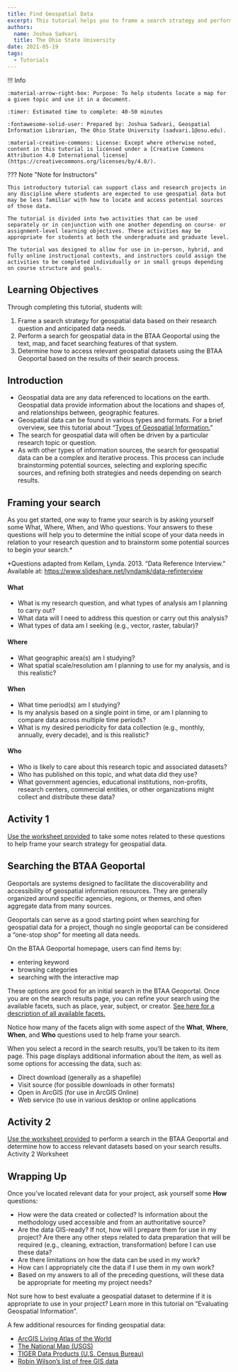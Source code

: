 ```yaml
---
title: Find Geospatial Data
excerpt: This tutorial helps you to frame a search strategy and perform a search for geospatial data that you may need for a research project or class assignment.
authors:
  name: Joshua Sadvari
  title: The Ohio State University
date: 2021-05-19
tags:
  - Tutorials
---
```

!!! Info

	:material-arrow-right-box: Purpose: To help students locate a map for a given topic and use it in a document.
	
	:timer: Estimated time to complete: 40-50 minutes

	:fontawesome-solid-user: Prepared by: Joshua Sadvari, Geospatial Information Librarian, The Ohio State University (sadvari.1@osu.edu). 

	:material-creative-commons: License: Except where otherwise noted, content in this tutorial is licensed under a [Creative Commons Attribution 4.0 International license](https://creativecommons.org/licenses/by/4.0/).

??? Note "Note for Instructors"

	This introductory tutorial can support class and research projects in any discipline where students are expected to use geospatial data but may be less familiar with how to locate and access potential sources of those data.

	The tutorial is divided into two activities that can be used separately or in conjunction with one another depending on course- or assignment-level learning objectives. These activities may be appropriate for students at both the undergraduate and graduate level.

	The tutorial was designed to allow for use in in-person, hybrid, and fully online instructional contexts, and instructors could assign the activities to be completed individually or in small groups depending on course structure and goals.

## Learning Objectives

Through completing this tutorial, students will:

1. Frame a search strategy for geospatial data based on their research question and anticipated data needs.
2. Perform a search for geospatial data in the BTAA Geoportal using the text, map, and facet searching features of that system.
3. Determine how to access relevant geospatial datasets using the BTAA Geoportal based on the results of their search process.

## Introduction

* Geospatial data are any data referenced to locations on the earth. Geospatial data provide information about the locations and shapes of, and relationships between, geographic features.
* Geospatial data can be found in various types and formats. For a brief overview, see this tutorial about “[Types of Geospatial Information.](01_types-of-geospatial-information.md)”
* The search for geospatial data will often be driven by a particular research topic or question.
* As with other types of information sources, the search for geospatial data can be a complex and iterative process. This process can include brainstorming potential sources, selecting and exploring specific sources, and refining both strategies and needs depending on search results.

## Framing your search

As you get started, one way to frame your search is by asking yourself some What, Where, When, and Who questions. Your answers to these questions will help you to determine the initial scope of your data needs in relation to your research question and to brainstorm some potential sources to begin your search.*

*Questions adapted from Kellam, Lynda. 2013. “Data Reference Interview.” Available at: https://www.slideshare.net/lyndamk/data-refinterview


#### What

* What is my research question, and what types of analysis am I planning to carry out?
* What data will I need to address this question or carry out this analysis?
* What types of data am I seeking (e.g., vector, raster, tabular)?

#### Where

* What geographic area(s) am I studying?
* What spatial scale/resolution am I planning to use for my analysis, and is this realistic?

#### When

* What time period(s) am I studying?
* Is my analysis based on a single point in time, or am I planning to compare data across multiple time periods?
* What is my desired periodicity for data collection (e.g., monthly, annually, every decade), and is this realistic?

#### Who

* Who is likely to care about this research topic and associated datasets?
* Who has published on this topic, and what data did they use?
* What government agencies, educational institutions, non-profits, research centers, commercial entities, or other organizations might collect and distribute these data?

## Activity 1

[Use the worksheet provided](https://docs.google.com/document/d/1DvRzjwO6R94fUe4qwNd0ErEgQ1k2xVAhwJFelZuRD3M/edit?usp=share_link) to take some notes related to these questions to help frame your search strategy for geospatial data.


## Searching the BTAA Geoportal

Geoportals are systems designed to facilitate the discoverability and accessibility of geospatial information resources. They are generally organized around specific agencies, regions, or themes, and often aggregate data from many sources.

Geoportals can serve as a good starting point when searching for geospatial data for a project, though no single geoportal can be considered a “one-stop shop” for meeting all data needs.

On the BTAA Geoportal homepage, users can find items by:

* entering keyword
* browsing categories
* searching with the interactive map

These options are good for an initial search in the BTAA Geoportal. Once you are on the search results page, you can refine your search using the available facets, such as place, year, subject, or creator. [See here for a description of all available facets.](https://sites.google.com/umn.edu/btaa-gdp/help/how-to-use-the-btaa-geoportal#h.p_4hbj0ETHrUBp)

Notice how many of the facets align with some aspect of the **What**, **Where**, **When**, and **Who** questions used to help frame your search.

When you select a record in the search results, you’ll be taken to its item page. This page displays additional information about the item, as well as some options for accessing the data, such as:

* Direct download (generally as a shapefile)
* Visit source (for possible downloads in other formats)
* Open in ArcGIS (for use in ArcGIS Online)
* Web service (to use in various desktop or online applications

## Activity 2

[Use the worksheet provided](https://docs.google.com/document/d/1xr4w88DXFQBNkPvfepejY7Ss3G9aotsHBkZcckAp7wQ/edit?usp=share_link) to perform a search in the BTAA Geoportal and determine how to access relevant datasets based on your search results.
Activity 2 Worksheet

## Wrapping Up

Once you’ve located relevant data for your project, ask yourself some **How** questions:

* How were the data created or collected? Is information about the methodology used accessible and from an authoritative source?
* Are the data GIS-ready? If not, how will I prepare them for use in my project? Are there any other steps related to data preparation that will be required (e.g., cleaning, extraction, transformation) before I can use these data?
* Are there limitations on how the data can be used in my work?
* How can I appropriately cite the data if I use them in my own work?
* Based on my answers to all of the preceding questions, will these data be appropriate for meeting my project needs?


Not sure how to best evaluate a geospatial dataset to determine if it is appropriate to use in your project? Learn more in this tutorial on “Evaluating Geospatial Information”.


A few additional resources for finding geospatial data:

* [ArcGIS Living Atlas of the World](https://livingatlas.arcgis.com/en/home/)
* [The National Map (USGS)](https://www.usgs.gov/core-science-systems/ngp/tnm-delivery/)
* [TIGER Data Products (U.S. Census Bureau)](https://www.census.gov/programs-surveys/geography/guidance/tiger-data-products-guide.html)
* [Robin Wilson’s list of free GIS data](http://freegisdata.rtwilson.com/#home)


